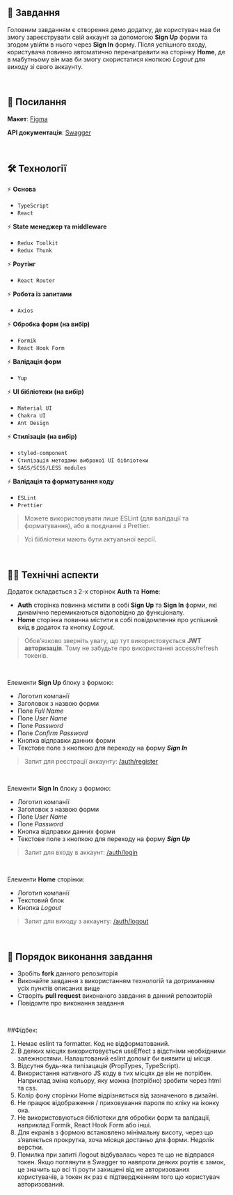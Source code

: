 ##  🚀 Завдання

Головним завданням є створення демо додатку, де користувач мав би змогу зареєструвати свій аккаунт за допомогою **Sign Up** форми та згодом увійти в нього через **Sign In** форму. Після успішного входу, користувача повинно автоматично перенаправити на сторінку **Home**, де в мабутньому він мав би змогу скористатися кнопкою *Logout* для виходу зі свого аккаунту.

<br>

## 📎 Посилання

**Макет**: [Figma](https://www.figma.com/file/hbthFdqeHcPtKLXQIjkeqX/Test-Incode-Finance-2022)

**API документація**: [Swagger](https://expa.fly.dev/api)

<br>

## 🛠 Технології

⚡️ **Основа**

- ```TypeScript```
- ```React``` 

⚡️ **State менеджер та middleware**

- ```Redux Toolkit```
- ```Redux Thunk```

⚡️ **Роутінг**

- ```React Router```

⚡️ **Робота із запитами**

- ```Axios```

⚡️ **Обробка форм (на вибір)**

- ```Formik``` 
- ```React Hook Form```

⚡️ **Валідація форм**

- ```Yup```

⚡️ **UI бібліотеки (на вибір)**

- ```Material UI```
- ```Chakra UI```
- ```Ant Design```

⚡️ **Стилізація (на вибір)**

- ```styled-component```
- ```Стилізація методами вибраної UI бібліотеки``` 
- ```SASS/SCSS/LESS modules```

⚡️ **Валідація та форматування коду**

- ```ESLint``` 
- ```Prettier``` 

> Можете використовувати лише ESLint (для валідації та форматування), або в поєднанні з Prettier.

> Усі бібліотеки мають бути актуальної версії.

<br>

## 👩‍💻 Технічні аспекти

Додаток складається з 2-х сторінок **Auth** та **Home**:

* **Auth** сторінка повинна містити в собі **Sign Up** та **Sign In** форми, які динамічно перемикаються відоповідно до функціоналу.
* **Home** сторінка повинна містити  в собі повідомлення про успішний вхід в додаток та кнопку *Logout*.

>Обовʼязково зверніть увагу, що тут використовується **JWT авторизація**. Тому не забудьте про використання access/refresh токенів.

<br>

Елементи **Sign Up** блоку з формою:

* Логотип компанії
* Заголовок з назвою форми
* Поле *Full Name*
* Поле *User Name*
* Поле *Password*
* Поле *Confirm Password*
* Кнопка відправки данних форми
* Текстове поле з кнопкою для переходу на форму ***Sign In***

>Запит для реєстрації аккаунту: [/auth/register](https://expa.fly.dev/api#/auth/AuthController_register)

<br>

Елементи **Sign In** блоку з формою:

* Логотип компанії
* Заголовок з назвою форми
* Поле *User Name*
* Поле *Password*
* Кнопка відправки данних форми
* Текстове поле з кнопкою для переходу на форму ***Sign Up***

>Запит для входу в аккаунт: [/auth/login](https://expa.fly.dev/api#/auth/AuthController_login)

<br>

Елементи **Home** сторінки:

* Логотип компанії
* Текстовий блок
* Кнопка *Logout*

>Запит для виходу з аккаунту: [/auth/logout](https://expa.fly.dev/api#/auth/AuthController_logout)

<br>

## 📌 Порядок виконання завдання

* Зробіть **fork** данного репозиторія
* Виконайте завдання з використанням технологій та дотриманням усіх пунктів описаних вище
* Створіть **pull request** виконаного завдання в данний репозиторій
* Повідомте про виконання завдання

<br>

##Фідбек:
1. Немає eslint та formatter. Код не відформатований.
2. В деяких місцях використовується useEffect з відстніми необхідними залежностями. Налаштований eslint допоміг би виявити ці місця.
3. Відсутня будь-яка типізацація (PropTypes, TypeScript).
4. Використання нативного JS коду в тих місцях де він не потрібен. Наприклад зміна кольору, яку можна (потрібно) зробити через html та сss.
5. Колір фону сторінки Home відрізняється від зазначеного в дизайні.
6. Не працює відображення / приховування пароля по кліку на іконку ока.
7. Не використовуються бібліотеки для обробки форм та валідації, наприклад Formik, React Hook Form або інші.
8. Для екранів з формою встановлено мінімальну висоту, через що зʼявляється прокрутка, хоча місяця достаньо для форми. Недолік верстки.
9. Помилка при запиті /logout відбувалась через те що не відправся токен. Якщо поглянути в Swagger то навпроти деяких роутів є замок, це значить що всі ті роути захищені від не авторизованих користувачів, а токен як раз є підтвердженням того що користувач авторизований.
